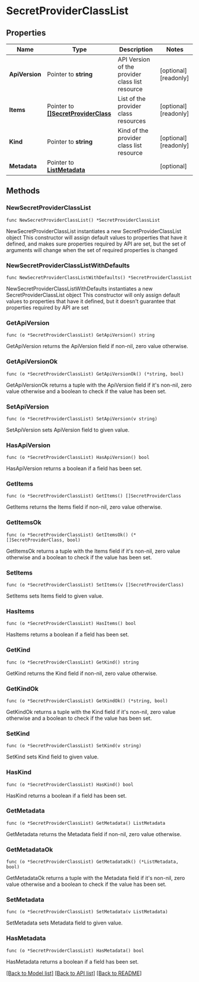 # SecretProviderClassList

## Properties

Name | Type | Description | Notes
------------ | ------------- | ------------- | -------------
**ApiVersion** | Pointer to **string** | API Version of the provider class list resource | [optional] [readonly] 
**Items** | Pointer to [**[]SecretProviderClass**](SecretProviderClass.md) | List of the provider class resources | [optional] [readonly] 
**Kind** | Pointer to **string** | Kind of the provider class list resource | [optional] [readonly] 
**Metadata** | Pointer to [**ListMetadata**](ListMetadata.md) |  | [optional] 

## Methods

### NewSecretProviderClassList

`func NewSecretProviderClassList() *SecretProviderClassList`

NewSecretProviderClassList instantiates a new SecretProviderClassList object
This constructor will assign default values to properties that have it defined,
and makes sure properties required by API are set, but the set of arguments
will change when the set of required properties is changed

### NewSecretProviderClassListWithDefaults

`func NewSecretProviderClassListWithDefaults() *SecretProviderClassList`

NewSecretProviderClassListWithDefaults instantiates a new SecretProviderClassList object
This constructor will only assign default values to properties that have it defined,
but it doesn't guarantee that properties required by API are set

### GetApiVersion

`func (o *SecretProviderClassList) GetApiVersion() string`

GetApiVersion returns the ApiVersion field if non-nil, zero value otherwise.

### GetApiVersionOk

`func (o *SecretProviderClassList) GetApiVersionOk() (*string, bool)`

GetApiVersionOk returns a tuple with the ApiVersion field if it's non-nil, zero value otherwise
and a boolean to check if the value has been set.

### SetApiVersion

`func (o *SecretProviderClassList) SetApiVersion(v string)`

SetApiVersion sets ApiVersion field to given value.

### HasApiVersion

`func (o *SecretProviderClassList) HasApiVersion() bool`

HasApiVersion returns a boolean if a field has been set.

### GetItems

`func (o *SecretProviderClassList) GetItems() []SecretProviderClass`

GetItems returns the Items field if non-nil, zero value otherwise.

### GetItemsOk

`func (o *SecretProviderClassList) GetItemsOk() (*[]SecretProviderClass, bool)`

GetItemsOk returns a tuple with the Items field if it's non-nil, zero value otherwise
and a boolean to check if the value has been set.

### SetItems

`func (o *SecretProviderClassList) SetItems(v []SecretProviderClass)`

SetItems sets Items field to given value.

### HasItems

`func (o *SecretProviderClassList) HasItems() bool`

HasItems returns a boolean if a field has been set.

### GetKind

`func (o *SecretProviderClassList) GetKind() string`

GetKind returns the Kind field if non-nil, zero value otherwise.

### GetKindOk

`func (o *SecretProviderClassList) GetKindOk() (*string, bool)`

GetKindOk returns a tuple with the Kind field if it's non-nil, zero value otherwise
and a boolean to check if the value has been set.

### SetKind

`func (o *SecretProviderClassList) SetKind(v string)`

SetKind sets Kind field to given value.

### HasKind

`func (o *SecretProviderClassList) HasKind() bool`

HasKind returns a boolean if a field has been set.

### GetMetadata

`func (o *SecretProviderClassList) GetMetadata() ListMetadata`

GetMetadata returns the Metadata field if non-nil, zero value otherwise.

### GetMetadataOk

`func (o *SecretProviderClassList) GetMetadataOk() (*ListMetadata, bool)`

GetMetadataOk returns a tuple with the Metadata field if it's non-nil, zero value otherwise
and a boolean to check if the value has been set.

### SetMetadata

`func (o *SecretProviderClassList) SetMetadata(v ListMetadata)`

SetMetadata sets Metadata field to given value.

### HasMetadata

`func (o *SecretProviderClassList) HasMetadata() bool`

HasMetadata returns a boolean if a field has been set.


[[Back to Model list]](../README.md#documentation-for-models) [[Back to API list]](../README.md#documentation-for-api-endpoints) [[Back to README]](../README.md)


